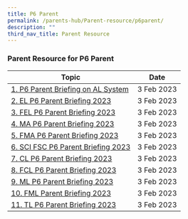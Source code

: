```yaml
---
title: P6 Parent
permalink: /parents-hub/Parent-resource/p6parent/
description: ""
third_nav_title: Parent Resource
---
```

### Parent Resource for P6 Parent


| **Topic** | **Date**
| -------- | -------- 
| [1. P6 Parent Briefing on AL System](/files/Parent_Hub/2023_P6/P6%20Parent%20Briefing%20on%20AL%20System.pdf)     | 3 Feb 2023
| [2. EL P6 Parent Briefing 2023]([](/files/Parent_Hub/2023_P6/EL%20P6%20Parent%20Briefing%202023.pdf))     | 3 Feb 2023
| [3. FEL P6 Parent Briefing 2023](/files/Parent_Hub/2023_P6/FEL%20P6%20Parent%20Briefing%202023.pdf)     | 3 Feb 2023
| [4. MA P6 Parent Briefing 2023](/files/Parent_Hub/2023_P6/MA%20P6%20Parent%20Briefing%202023.pdf)     | 3 Feb 2023
| [5. FMA P6 Parent Briefing 2023](/files/Parent_Hub/2023_P6/FMA%20P6%20Parent%20Briefing%202023.pdf)     | 3 Feb 2023
| [6. SCI FSC P6 Parent Briefing 2023](/files/Parent_Hub/2023_P6/SCI%20FSC%20P6%20Parent%20Briefing%202023.pdf)     | 3 Feb 2023
| [7. CL P6 Parent Briefing 2023](/files/Parent_Hub/2023_P6/CL%20P6%20Parent%20Briefing%202023.pdf) | 3 Feb 2023
| [8. FCL P6 Parent Briefing 2023](/files/Parent_Hub/2023_P6/FCL%20P6%20Parent%20Briefing%202023.pdf) | 3 Feb 2023
| [9. ML P6 Parent Briefing 2023](/files/Parent_Hub/2023_P6/ML%20P6%20Parent%20Briefing%202023.pdf) | 3 Feb 2023
| [10. FML Parent Briefing 2023](/files/Parent_Hub/2023_P6/FML%20Parent%20Briefing%202023.pdf) | 3 Feb 2023
| [11. TL P6 Parent Briefing 2023](/files/Parent_Hub/2023_P6/TL%20P6%20Parent%20Briefing%202023.pdf) | 3 Feb 2023
